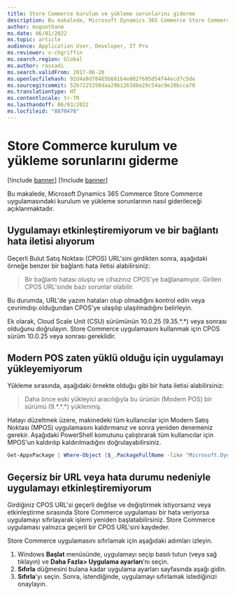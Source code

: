 ```yaml
---
title: Store Commerce kurulum ve yükleme sorunlarını giderme
description: Bu makalede, Microsoft Dynamics 365 Commerce Store Commerce uygulamasındaki kurulum ve yükleme sorunlarının nasıl giderileceği açıklanmaktadır.
author: mugunthanm
ms.date: 06/01/2022
ms.topic: article
audience: Application User, Developer, IT Pro
ms.reviewer: v-chgriffin
ms.search.region: Global
ms.author: rassadi
ms.search.validFrom: 2017-06-20
ms.openlocfilehash: 92d4a9d78485b681b4e802f695d54f44ecd7c5de
ms.sourcegitcommit: 52b7225350daa29b1263d8e29c54ac9e20bcca70
ms.translationtype: HT
ms.contentlocale: tr-TR
ms.lasthandoff: 06/03/2022
ms.locfileid: "8870478"
---
```

# <a name="troubleshoot-store-commerce-setup-and-installation-issues"></a>Store Commerce kurulum ve yükleme sorunlarını giderme

[!include [banner](../includes/banner.md)]
[!include [banner](../includes/preview-banner.md)]

Bu makalede, Microsoft Dynamics 365 Commerce Store Commerce uygulamasındaki kurulum ve yükleme sorunlarının nasıl giderileceği açıklanmaktadır.

## <a name="i-cant-activate-the-app-and-i-receive-a-connectivity-error-message"></a>Uygulamayı etkinleştiremiyorum ve bir bağlantı hata iletisi alıyorum

Geçerli Bulut Satış Noktası (CPOS) URL'sini girdikten sonra, aşağıdaki örneğe benzer bir bağlantı hata iletisi alabilirsiniz:

> Bir bağlantı hatası oluştu ve cihazınız CPOS'ye bağlanamıyor. Girilen CPOS URL'sinde bazı sorunlar olabilir.

Bu durumda, URL'de yazım hataları olup olmadığını kontrol edin veya çevrimdışı olduğundan CPOS'ye ulaşılıp ulaşılmadığını belirleyin.

Ek olarak, Cloud Scale Unit (CSU) sürümünün 10.0.25 (9.35.\*.\*) veya sonrası olduğunu doğrulayın. Store Commerce uygulamasını kullanmak için CPOS sürüm 10.0.25 veya sonrası gereklidir.

## <a name="i-cant-install-the-app-because-modern-pos-is-already-installed"></a>Modern POS zaten yüklü olduğu için uygulamayı yükleyemiyorum

Yükleme sırasında, aşağıdaki örnekte olduğu gibi bir hata iletisi alabilirsiniz:

> Daha önce eski yükleyici aracılığıyla bu ürünün (Modern POS) bir sürümü (9.\*.\*.\*) yüklenmiş.

Hatayı düzeltmek üzere, makinedeki tüm kullanıcılar için Modern Satış Noktası (MPOS) uygulamasını kaldırmanız ve sonra yeniden denemeniz gerekir. Aşağıdaki PowerShell komutunu çalıştırarak tüm kullanıcılar için MPOS'un kaldırılıp kaldırılmadığını doğrulayabilirsiniz.

```PowerShell
Get-AppxPackage | Where-Object {$_.PackageFullName -like "Microsoft.Dynamics.*.Pos"} | Remove-AppxPackage -Allusers
```

## <a name="i-cant-activate-the-app-because-of-an-invalid-url-or-an-error-state"></a>Geçersiz bir URL veya hata durumu nedeniyle uygulamayı etkinleştiremiyorum

Girdiğiniz CPOS URL'si geçerli değilse ve değiştirmek istiyorsanız veya etkinleştirme sırasında Store Commerce uygulaması bir hata veriyorsa uygulamayı sıfırlayarak işlemi yeniden başlatabilirsiniz. Store Commerce uygulaması yalnızca geçerli bir CPOS URL'sini kaydeder.

Store Commerce uygulamasını sıfırlamak için aşağıdaki adımları izleyin.

1. Windows **Başlat** menüsünde, uygulamayı seçip basılı tutun (veya sağ tıklayın) ve **Daha Fazla\> Uygulama ayarları**'nı seçin.
2. **Sıfırla** düğmesini bulana kadar uygulama ayarları sayfasında aşağı gidin.
3. **Sıfırla**'yı seçin. Sonra, istendiğinde, uygulamayı sıfırlamak istediğinizi onaylayın.
